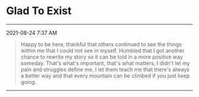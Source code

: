 # Glad To Exist

---

2021-08-24 7:37 AM

>Happy to be here, thankful that others continued to see the things within me that I could not see in myself. Humbled that I got another chance to rewrite my story so it can be told in a more positive way someday. That's what's important, that's what matters, I didn't let my pain and struggles define me, I let them teach me that there's always a better way and that every mountain can be climbed if you just keep going.

---